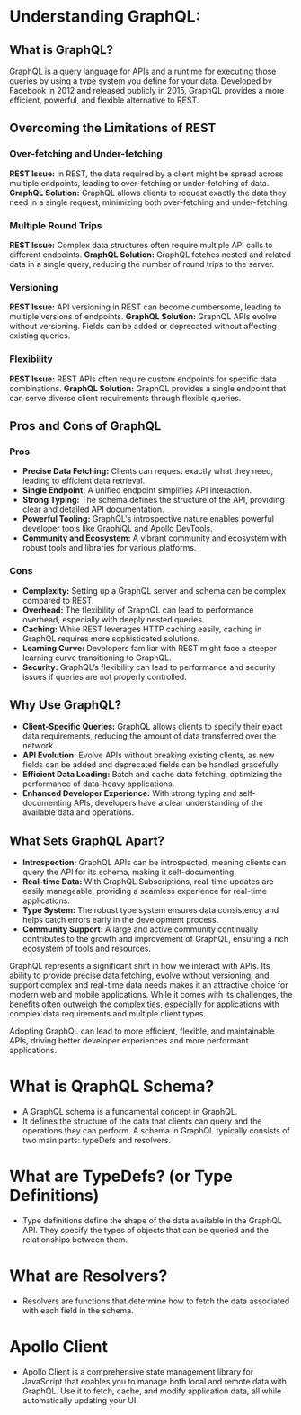 # Understanding GraphQL: 

## What is GraphQL?

GraphQL is a query language for APIs and a runtime for executing those queries by using a type system you define for your data. Developed by Facebook in 2012 and released publicly in 2015, GraphQL provides a more efficient, powerful, and flexible alternative to REST.

## Overcoming the Limitations of REST

### Over-fetching and Under-fetching
**REST Issue:** In REST, the data required by a client might be spread across multiple endpoints, leading to over-fetching or under-fetching of data.
**GraphQL Solution:** GraphQL allows clients to request exactly the data they need in a single request, minimizing both over-fetching and under-fetching.

### Multiple Round Trips
**REST Issue:** Complex data structures often require multiple API calls to different endpoints.
**GraphQL Solution:** GraphQL fetches nested and related data in a single query, reducing the number of round trips to the server.

### Versioning
**REST Issue:** API versioning in REST can become cumbersome, leading to multiple versions of endpoints.
**GraphQL Solution:** GraphQL APIs evolve without versioning. Fields can be added or deprecated without affecting existing queries.

### Flexibility
**REST Issue:** REST APIs often require custom endpoints for specific data combinations.
**GraphQL Solution:** GraphQL provides a single endpoint that can serve diverse client requirements through flexible queries.

## Pros and Cons of GraphQL

### Pros
- **Precise Data Fetching:** Clients can request exactly what they need, leading to efficient data retrieval.
- **Single Endpoint:** A unified endpoint simplifies API interaction.
- **Strong Typing:** The schema defines the structure of the API, providing clear and detailed API documentation.
- **Powerful Tooling:** GraphQL's introspective nature enables powerful developer tools like GraphiQL and Apollo DevTools.
- **Community and Ecosystem:** A vibrant community and ecosystem with robust tools and libraries for various platforms.

### Cons
- **Complexity:** Setting up a GraphQL server and schema can be complex compared to REST.
- **Overhead:** The flexibility of GraphQL can lead to performance overhead, especially with deeply nested queries.
- **Caching:** While REST leverages HTTP caching easily, caching in GraphQL requires more sophisticated solutions.
- **Learning Curve:** Developers familiar with REST might face a steeper learning curve transitioning to GraphQL.
- **Security:** GraphQL’s flexibility can lead to performance and security issues if queries are not properly controlled.

## Why Use GraphQL?
- **Client-Specific Queries:** GraphQL allows clients to specify their exact data requirements, reducing the amount of data transferred over the network.
- **API Evolution:** Evolve APIs without breaking existing clients, as new fields can be added and deprecated fields can be handled gracefully.
- **Efficient Data Loading:** Batch and cache data fetching, optimizing the performance of data-heavy applications.
- **Enhanced Developer Experience:** With strong typing and self-documenting APIs, developers have a clear understanding of the available data and operations.

## What Sets GraphQL Apart?
- **Introspection:** GraphQL APIs can be introspected, meaning clients can query the API for its schema, making it self-documenting.
- **Real-time Data:** With GraphQL Subscriptions, real-time updates are easily manageable, providing a seamless experience for real-time applications.
- **Type System:** The robust type system ensures data consistency and helps catch errors early in the development process.
- **Community Support:** A large and active community continually contributes to the growth and improvement of GraphQL, ensuring a rich ecosystem of tools and resources.

GraphQL represents a significant shift in how we interact with APIs. Its ability to provide precise data fetching, evolve without versioning, and support complex and real-time data needs makes it an attractive choice for modern web and mobile applications. While it comes with its challenges, the benefits often outweigh the complexities, especially for applications with complex data requirements and multiple client types.

Adopting GraphQL can lead to more efficient, flexible, and maintainable APIs, driving better developer experiences and more performant applications.


# What is QraphQL Schema?

- A GraphQL schema is a fundamental concept in GraphQL.
- It defines the structure of the data that clients can query and the operations they can perform. A schema in GraphQL typically consists of two main parts: typeDefs and resolvers.

# What are TypeDefs? (or Type Definitions)

- Type definitions define the shape of the data available in the GraphQL API. They specify the types of objects that can be queried and the relationships between them.

# What are Resolvers?

- Resolvers are functions that determine how to fetch the data associated with each field in the schema.

# Apollo Client

- Apollo Client is a comprehensive state management library for JavaScript that enables you to manage both local and remote data with GraphQL. Use it to fetch, cache, and modify application data, all while automatically updating your UI.

